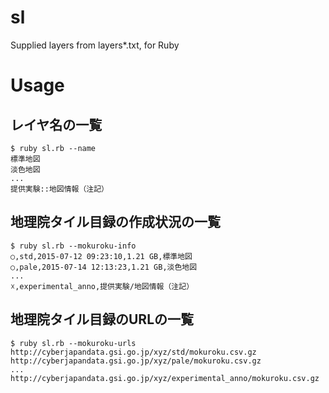 # sl
Supplied layers from layers*.txt, for Ruby

# Usage

## レイヤ名の一覧
```
$ ruby sl.rb --name
標準地図
淡色地図
...
提供実験::地図情報（注記）
```

## 地理院タイル目録の作成状況の一覧
```
$ ruby sl.rb --mokuroku-info
○,std,2015-07-12 09:23:10,1.21 GB,標準地図
○,pale,2015-07-14 12:13:23,1.21 GB,淡色地図
...
☓,experimental_anno,提供実験/地図情報（注記）
```

## 地理院タイル目録のURLの一覧
```
$ ruby sl.rb --mokuroku-urls
http://cyberjapandata.gsi.go.jp/xyz/std/mokuroku.csv.gz
http://cyberjapandata.gsi.go.jp/xyz/pale/mokuroku.csv.gz
...
http://cyberjapandata.gsi.go.jp/xyz/experimental_anno/mokuroku.csv.gz
```
